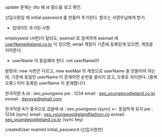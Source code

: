 update 문제는 dto 에 id 필드를 넣고 확인.

신입사원일 때 initial password 를 만들어 추가한다.
함수는 서영우님에게 받기.

- 업데이트 추가된 사항

employeeid (사번)이 달라도, exemail 로 검색하여 
exemail 에 userName@eland.co.kr 이 있으면, 
email 계정이 기존에 등록된게 있으면, 계정을 이어준다. 
- userName 이 동일해야 한다. not userName01

발령자:
new 사번은 다르고, new exeMail 의 계정으로 userName 을 만들어야 하는데, 
기존에 동일한 userName 이 존재하면 순번을 올리지 않고, 오류로 처리한다.
(중복오류:) 이미 등록된 userName 이 존재합니다.


한국직원 A
id : seo_youngwoo
pw : 1234
email : [seo_youngwoo@eland.co.kr](mailto:seo_youngwoo@eland.co.kr "mailto:seo_youngwoo@eland.co.kr")
exmail : [devsyw@gmail.com](mailto:devsyw@gmail.com)

한국직원 A가 중국으로 갔을때
id : seo_youngwoo (sync) <-- 동일하게 유지
pw : 1234 (sync)
email : [seo_youngwoo@elandfashion.cn](mailto:seo_youngwoo@elandfashion.cn "mailto:seo_youngwoo@elandfashion.cn")
exmail: [seo_youngwoo@eland.co.kr](mailto:seo_youngwoo@eland.co.kr "mailto:seo_youngwoo@eland.co.kr") (sync key)

createdUser
realmId
initial_password (신입사원만)